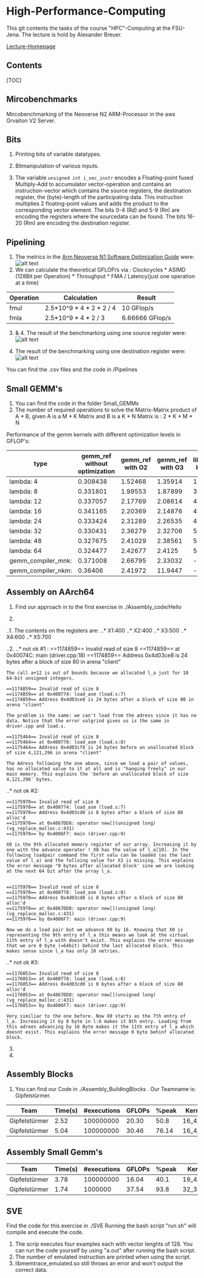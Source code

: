 # High-Performance-Computing
This git contents the tasks of the course "HPC"-Computing at the FSU-Jena.
The lecture is hold by Alexander Breuer.


[Lecture-Homepage](https://scalable.uni-jena.de/opt/hpc/index.html)


## Contents

[TOC]

## Mircobenchmarks
Mircobenchmarking of the Neoverse N2 ARM-Processor in the aws Grvaiton V2 Server.


## Bits
1. Printing bits of variable datatypes.

2. Bitmanipulation of various inputs.

3. The variable `unsigned int i_vec_instr` encodes a Floating-point fused Multiply-Add to accumulator vector-operation and contains an instruction-vector which contains the source registers, the destination register, the (byte)-length of the participating data.
This instruction multiplies 2 floating-point values and adds the product to the corresponding vector element. The bits 0-4 (Rd) and 5-9 (Rn) are encoding the registers where the sourcedata can be found. The bits 16-20 (Rm) are encoding the destination register.

## Pipelining
1. The metrics in the [Arm Neoverse N1 Software Optimization Guide](https://developer.arm.com/documentation/swog309707/a) were:
![alt text](https://github.com/Jolles-workm8/HPC/blob/main/Pipelining/fmla_fmul.png)
2. We can calculate the theoretical GFLOP/s via : Clockcycles * ASIMD (128Bit per Operation) * Throughput * FMA / Latency(just one operation at a time)

Operation | Calculation | Result
--- | --- | ---
fmul       | 2.5*10^9 * 4 * 2 * 2 / 4 | 10 GFlop/s      
fmla       | 2.5*10^9 * 4 * 2 / 3     | 6.66666 GFlop/s

3. & 4. The result of the benchmarking using one source register were:
  ![alt text](https://github.com/Jolles-workm8/HPC/blob/main/Pipelining/fmul_fmla_src.png)

5. The result of the benchmarking using one destination register were:
  ![alt text](https://github.com/Jolles-workm8/HPC/blob/main/Pipelining/fmul_fmla_dst.png)

You can find the .csv files and the code in /Pipelines

## Small GEMM's
1. You can find the code in the folder Small_GEMMs
2. The number of required operations to solve the Matrix-Matrix product of A * B, given A is a M * K Matrix and B is a K * N Matrix is :
   2 * K * M * N

Performance of the gemm kernels with different optimization levels in GFLOP's:

type | gemm_ref without optimization | gemm_ref with O2 | gemm_ref with O3 | libxsmm Kernel
--- | --- | --- | --- | ---
lambda: 4 | 0.308438 | 1.52468 | 1.35914 | 1.80327
lambda: 8 | 0.331801 | 1.99553 | 1.87899 | 3.63342
lambda: 12 | 0.337057 | 2.17769 | 2.08614 | 4.45306
lambda: 16 | 0.341165 | 2.20369 | 2.14876 | 4.69007
lambda: 24 | 0.333424 | 2.31289 | 2.26535 | 4.76983
lambda: 32 | 0.330431 | 2.36279 | 2.32706 | 5.02721
lambda: 48 | 0.327675 | 2.41029 | 2.38561 | 5.2072
lambda: 64 | 0.324477 | 2.42677 | 2.4125 | 5.31401
gemm_compiler_mnk: | 0.371008 | 2.66795 | 2.33032 | -
gemm_compiler_nkm: | 0.36406 | 2.41972	| 11.9447 | - 


## Assembly on AArch64

1. Find our approach in to the first exercise in ./Assembly_code/Hello

2. 
..1. The contents on the registers are:
..* X1:400
..* X2:400
..* X3:500
..* X4:600
..* X5:700

..2. 
..* not ok #1 :
    ==1174859== Invalid read of size 8
    ==1174859== at 0x40074C: main (driver.cpp:18)
    ==1174859== Address 0x4d03ce8 is 24 bytes after a block of size 80 in arena "client"

    The call a+12 is out of bounds because we allocated l_a just for 10 64-bit unsigned integers.

    ==1174859== Invalid read of size 8
    ==1174859== at 0x400774: load_asm (load.s:7)
    ==1174859== Address 0x4d03ce8 is 24 bytes after a block of size 80 in arena "client"

    The problem is the same: we can't load from the adress since it has no data. Notice that the error valgrind gives us is the same in driver.cpp and load.s.

    ==1175464== Invalid read of size 8
    ==1175464== at 0x400778: load_asm (load.s:8)
    ==1175464== Address 0x4d03cf8 is 24 bytes before an unallocated block of size 4,121,296 in arena "client"

    The Adress following the one above, since we load a pair of values, has no allocated value to it at all and is "hanging freely" in our main memory. This explains the 'before an unallocated block of size 4,121,296' bytes.


..* not ok #2:

    ==1175970== Invalid read of size 8
    ==1175970== at 0x400774: load_asm (load.s:7)
    ==1175970== Address 0x4d03cd0 is 0 bytes after a block of size 80 alloc'd
    ==1175970== at 0x4867DD8: operator new[](unsigned long) (vg_replace_malloc.c:431)
    ==1175970== by 0x4006F7: main (driver.cpp:9)    

    X0 is the 9th allocated memory register of our array. Increasing it by one with the advance operator ! X0 has the value of l_a[10]. In the following loadpair command the first valu can be loaded (as the last value of l_a) and the folloing value for X3 is missing. This explains the error message "0 bytes after allocated block' sine we are looking at the next 64 bit after the array l_a.


    ==1175970== Invalid read of size 8
    ==1175970== at 0x400778: load_asm (load.s:8)
    ==1175970== Address 0x4d03cd8 is 8 bytes after a block of size 80 alloc'd
    ==1175970== at 0x4867DD8: operator new[](unsigned long) (vg_replace_malloc.c:431)
    ==1175970== by 0x4006F7: main (driver.cpp:9)

    Now we do a load pair but we advance X0 by 16. Knowing that X0 is representing the 9th entry of l_a this means we look at the virtual 11th entry of l_a with doesn't exist. This explains the error message that we are 8 byte (=64bit) behind the last allocated block. This makes sense since l_a has only 10 netries.




..* not ok #3:

    ==1176053== Invalid read of size 8
    ==1176053== at 0x400778: load_asm (load.s:8)
    ==1176053== Address 0x4d03cd0 is 0 bytes after a block of size 80 alloc'd
    ==1176053== at 0x4867DD8: operator new[](unsigned long) (vg_replace_malloc.c:431)
    ==1176053== by 0x4006F7: main (driver.cpp:9)

    Very similiar to the one before. Now X0 starts as the 7th entry of l_a. Increasing it by 8 byte in l:6 makes it 8th entry. Loading from this adrees advancing by 16 Byte makes it the 11th entry of l_a which doesnt exist. This explains the error message 0 byte behinf allocated block.
   

3.

4.

## Assembly Blocks

1. You can find our Code in ./Assembly_BuildingBlocks . Our Teamname is: Gipfelstürmer.

Team | Time(s) | #executions | GFLOPs | %peak | Kernel
--- | --- | --- | --- | --- | ---
Gipfelstürmer | 2.52 | 100000000 | 20.30 | 50.8 | 16_4_4
Gipfelstürmer | 5.04 | 100000000 | 30.46 | 76.14 | 16_4_12

## Assembly Small Gemm's

Team | Time(s) | #executions | GFLOPs | %peak | Kernel
--- | --- | --- | --- | --- | ---
Gipfelstürmer | 3.78 | 100000000 | 16.04 | 40.1 | 19_4_4
Gipfelstürmer | 1.74 | 1000000 | 37.54 | 93.8 | 32_32_32

## SVE

Find the code for this exercise in ./SVE
Running the bash script "run.sh" will compile and execute the code.
1. The scrip executes four examples each with vector lenghts of 128. You can run the code yourself by using "a.out" after running the bash script.
2. The number of emulated instruction are printed when using the script.
3. libmemtrace_emulated.so still throws an error and won't output the correct data.
